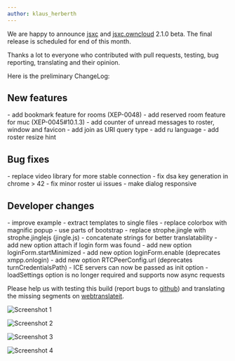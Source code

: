 ```yaml
---
author: klaus_herberth
---
```


We are happy to announce [jsxc](https://github.com/jsxc/jsxc/releases/tag/v2.1.0-beta1) and [jsxc.owncloud](https://github.com/jsxc/jsxc.owncloud/releases/tag/v2.1.0-beta) 2.1.0 beta. The final release is scheduled for end of this month.

Thanks a lot to everyone who contributed with pull requests, testing, bug reporting, translating and their opinion.

Here is the preliminary ChangeLog:

<h2>New features</h2>
- add bookmark feature for rooms (XEP-0048)
- add reserved room feature for muc (XEP-0045#10.1.3)
- add counter of unread messages to roster, window and favicon
- add join as URI query type
- add ru language
- add roster resize hint

<h2>Bug fixes</h2>
- replace video library for more stable connection
- fix dsa key generation in chrome > 42
- fix minor roster ui issues
- make dialog responsive

<h2>Developer changes</h2>
- improve example
- extract templates to single files
- replace colorbox with magnific popup
- use parts of bootstrap
- replace strophe.jingle with strophe.jinglejs (jingle.js)
- concatenate strings for better translatability
- add new option attach if login form was found
- add new option loginForm.startMinimized
- add new option loginForm.enable (deprecates xmpp.onlogin)
- add new option RTCPeerConfig.url (deprecates turnCredentialsPath)
- ICE servers can now be passed as init option
- loadSettings option is no longer required and supports now async requests

Please help us with testing this build (report bugs to [github](https://github.com/jsxc/jsxc/issues)) and translating the missing segments on [webtranslateit](https://webtranslateit.com/en/projects/10365-JSXC/project_locales).

![Screenshot 1]({{site.url}}/assets/v2.1.0-screenshot-roster.png)

![Screenshot 2]({{site.url}}/assets/v2.1.0-screenshot-example.png)

![Screenshot 3]({{site.url}}/assets/v2.1.0-screenshot-bookmark-dialog.png)

![Screenshot 4]({{site.url}}/assets/v2.1.0-screenshot-favicon.png)
